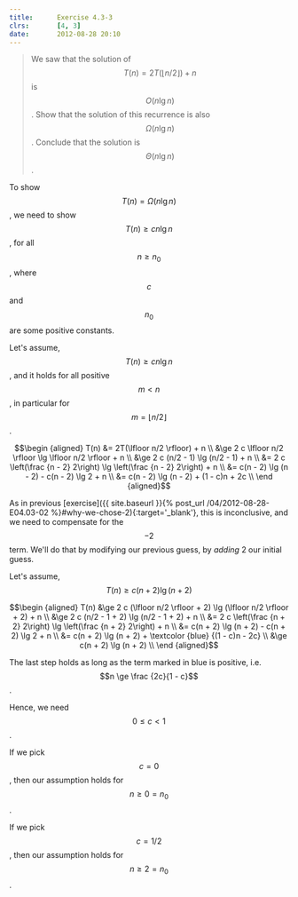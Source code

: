 ```yaml
---
title:      Exercise 4.3-3
clrs:       [4, 3]
date:       2012-08-28 20:10
---
```


> We saw that the solution of $$T(n) = 2T(\lfloor n/2 \rfloor) + n$$ is $$O(n \lg n)$$. Show that the solution of this recurrence is also $$\Omega(n \lg n)$$. Conclude that the solution is $$\Theta(n \lg n)$$.

To show $$T(n) = \Omega(n \lg n)$$, we need to show $$T(n) \ge c n \lg n$$, for all $$n \ge n_0$$,  where $$c$$ and $$n_0$$ are some positive constants.

Let's assume, $$T(n) \ge c n \lg n$$, and it holds for all positive $$m < n$$, in particular for $$m = \lfloor n/2 \rfloor$$.

$$\begin {aligned}
T(n) &= 2T(\lfloor n/2 \rfloor) + n \\
     &\ge 2 c \lfloor n/2 \rfloor \lg \lfloor n/2 \rfloor + n \\
     &\ge 2 c (n/2 - 1) \lg (n/2 - 1) + n \\
     &= 2 c \left(\frac {n - 2} 2\right) \lg \left(\frac {n - 2} 2\right) + n \\
     &= c(n - 2) \lg (n - 2) - c(n - 2) \lg 2 + n \\
     &= c(n - 2) \lg (n - 2) + (1 - c)n + 2c \\
\end {aligned}$$

As in previous [exercise]({{ site.baseurl }}{% post_url /04/2012-08-28-E04.03-02 %}#why-we-chose-2){:target='_blank'}, this is inconclusive, and we need to compensate for the $$-2$$ term. We'll do that by modifying our previous guess, by _adding_ 2 our initial guess.

Let's assume, $$T(n) \ge c (n + 2) \lg (n + 2)$$

$$\begin {aligned}
T(n) &\ge 2 c (\lfloor n/2 \rfloor + 2) \lg (\lfloor n/2 \rfloor + 2) + n \\
     &\ge 2 c (n/2 - 1 + 2) \lg (n/2 - 1 + 2) + n \\
     &= 2 c \left(\frac {n + 2} 2\right) \lg \left(\frac {n + 2} 2\right) + n \\
     &= c(n + 2) \lg (n + 2) - c(n + 2) \lg 2 + n \\
     &= c(n + 2) \lg (n + 2) + \textcolor {blue} {(1 - c)n - 2c} \\
     &\ge c(n + 2) \lg (n + 2) \\
\end {aligned}$$

The last step holds as long as the term marked in blue is positive, i.e. $$n \ge \frac {2c}{1 - c}$$.

Hence, we need $$0 \le c < 1$$.

If we pick $$c = 0$$, then our assumption holds for $$n \ge 0 = n_0$$.

If we pick $$c = 1/2$$, then our assumption holds for $$n \ge 2 = n_0$$.
